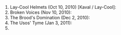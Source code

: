 01. Lay-Cool Helmets (Oct 10, 2010) [Kaval / Lay-Cool]: 
02. Broken Voices (Nov 10, 2010): 
03. The Brood's Domination (Dec 2, 2010):
04. The Usos' Tyme (Jan 3, 2011):
05. 
